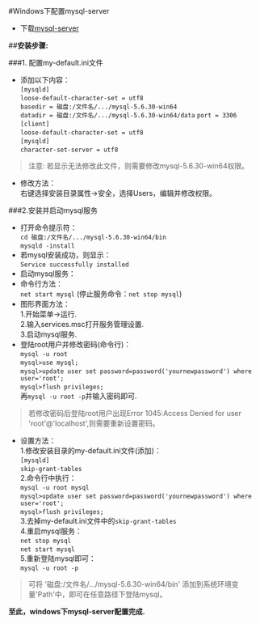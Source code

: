 #Windows下配置mysql-server
- 下载[mysql-server](http://dev.mysql.com/downloads/mysql/5.6.html#downloads)

##**安装步骤:**

###1. 配置my-default.ini文件

- 添加以下内容：  
`[mysqld]`  
`loose-default-character-set = utf8`  
`basedir = 磁盘:/文件名/.../mysql-5.6.30-win64`    
`datadir = 磁盘:/文件名/.../mysql-5.6.30-win64/data`
`port = 3306  `  
`[client]  `  
`loose-default-character-set = utf8  `  
`[mysqld]`  
`character-set-server = utf8`  


>注意:
>若显示无法修改此文件，则需要修改mysql-5.6.30-win64权限。

 - 修改方法：  
   右键选择安装目录属性->安全，选择Users，编辑并修改权限。  


###2.安装并启动mysql服务
- 打开命令提示符：   
`cd 磁盘:/文件名/.../mysql-5.6.30-win64/bin`  
`mysqld -install`  
 - 若mysql安装成功，则显示：  
  `Service successfully installed`
- 启动mysql服务：  
 - 命令行方法：  
`net start mysql`    (停止服务命令：`net stop mysql`)  
 - 图形界面方法：  
  1.开始菜单->运行.  
  2.输入services.msc打开服务管理设置.  
  3.启动mysql服务.
- 登陆root用户并修改密码(命令行)：  
`mysql -u root`   
`mysql>use mysql;`     
`mysql>update user set password=password('yournewpassword') where user='root';`  
`mysql>flush privileges;`  
再`mysql -u root -p`并输入密码即可.  


>若修改密码后登陆root用户出现Error 1045:Access Denied for user 'root'@'localhost',则需要重新设置密码。  
  
-  设置方法：  
1.修改安装目录的my-default.ini文件(添加)：  
`[mysqld]`  
`skip-grant-tables`  
2.命令行中执行：  
`mysql -u root mysql`  
`mysql>update user set password=password('yournewpassword') where user='root';`  
`mysql>flush privileges;`  
3.去掉my-default.ini文件中的`skip-grant-tables`  
4.重启mysql服务：  
`net stop mysql`  
`net start mysql`  
5.重新登陆mysql即可：  
`mysql -u root -p`  

>可将 '磁盘:/文件名/.../mysql-5.6.30-win64/bin' 添加到系统环境变量'Path'中，即可在任意路径下登陆mysql。

**至此，windows下mysql-server配置完成.**
    




